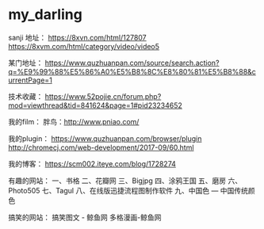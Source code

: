 # my_darling

sanji 地址：
https://8xvn.com/html/127807
https://8xvm.com/html/category/video/video5

某门地址：
https://www.quzhuanpan.com/source/search.action?q=%E9%99%88%E5%86%A0%E5%B8%8C%E8%80%81%E5%B8%88&currentPage=1

技术收藏：
https://www.52pojie.cn/forum.php?mod=viewthread&tid=841624&page=1#pid23234652

我的film：
胖鸟：http://www.pniao.com/

我的plugin：
https://www.quzhuanpan.com/browser/plugin
http://chromecj.com/web-development/2017-09/60.html

我的博客：
https://scm002.iteye.com/blog/1728274

有趣的网站：
一、书格
二、花瓣网
三、Bigjpg
四、涂鸦王国
五、磨房
六、Photo505
七、Tagul
八、在线版迅捷流程图制作软件
九、中国色 — 中国传统颜色

搞笑的网站：
搞笑图文 - 鲸鱼网
多格漫画-鲸鱼网
